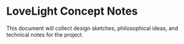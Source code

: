 # LoveLight Concept Notes

This document will collect design sketches, philosophical ideas, and technical notes for the project.